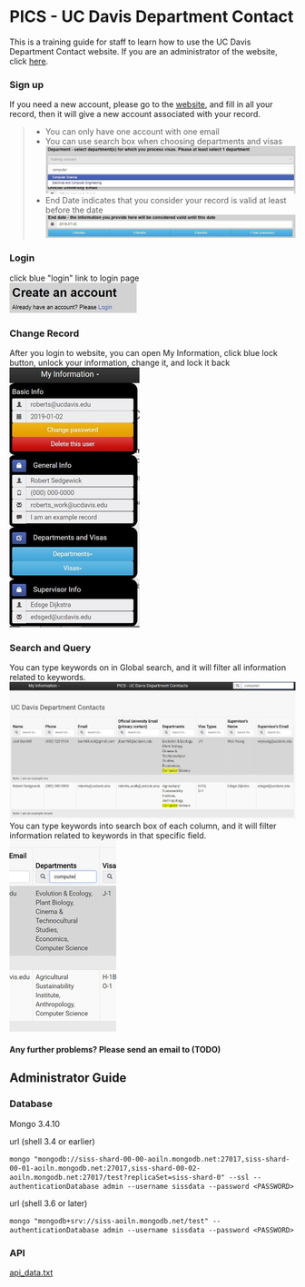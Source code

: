 # PICS - UC Davis Department Contact
This is a training guide for staff to learn how to use the UC Davis Department Contact website. If you are an administrator of the website, click [here](https://github.com/TrentaIcedCoffee/PICS#administrator-guide).

### Sign up
If you need a new account, please go to the [website](TODO), and fill in all your record, then it will give a new account associated with your record.

> - You can only have one account with one email
> - You can use search box when choosing departments and visas
> ![search_box](https://github.com/TrentaIcedCoffee/PICS/blob/master/readme_resource/search_box.JPG)
> - End Date indicates that you consider your record is valid at least before the date
> ![end_date](https://github.com/TrentaIcedCoffee/PICS/blob/master/readme_resource/end_date.JPG)  

### Login
click blue "login" link to login page    
![login](https://github.com/TrentaIcedCoffee/PICS/blob/master/readme_resource/login.JPG)

### Change Record
After you login to website, you can open My Information, click blue lock button, unlock your information, change it, and lock it back    
![change](https://github.com/TrentaIcedCoffee/PICS/blob/master/readme_resource/change.JPG)

### Search and Query
You can type keywords on in Global search, and it will filter all information related to keywords.    
![search](https://github.com/TrentaIcedCoffee/PICS/blob/master/readme_resource/search.JPG)
You can type keywords into search box of each column, and it will filter information related to keywords in that specific field.    
![query](https://github.com/TrentaIcedCoffee/PICS/blob/master/readme_resource/query.JPG)

#### Any further problems? Please send an email to (TODO)

## Administrator Guide

### Database
Mongo 3.4.10    


url (shell 3.4 or earlier)    

    mongo "mongodb://siss-shard-00-00-aoiln.mongodb.net:27017,siss-shard-00-01-aoiln.mongodb.net:27017,siss-shard-00-02-aoiln.mongodb.net:27017/test?replicaSet=siss-shard-0" --ssl --authenticationDatabase admin --username sissdata --password <PASSWORD>

url (shell 3.6 or later)

    mongo "mongodb+srv://siss-aoiln.mongodb.net/test" --authenticationDatabase admin --username sissdata --password <PASSWORD>

### API
[api_data.txt](https://github.com/TrentaIcedCoffee/PICS/raw/master/api_data.txt)
